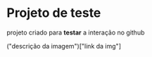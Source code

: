 # Projeto de teste

projeto criado para **testar** a interação no github

("descrição da imagem")["link da img"]

<img src>
